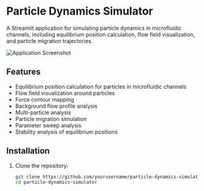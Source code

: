 # Particle Dynamics Simulator

A Streamlit application for simulating particle dynamics in microfluidic channels, including equilibrium position calculation, flow field visualization, and particle migration trajectories.

![Application Screenshot](docs/screenshot.png)

## Features

- Equilibrium position calculation for particles in microfluidic channels
- Flow field visualization around particles
- Force contour mapping
- Background flow profile analysis
- Multi-particle analysis
- Particle migration simulation
- Parameter sweep analysis
- Stability analysis of equilibrium positions

## Installation

1. Clone the repository:
   ```bash
   git clone https://github.com/yourusername/particle-dynamics-simulator.git
   cd particle-dynamics-simulator
